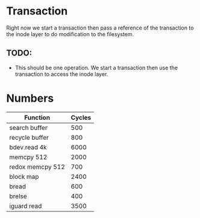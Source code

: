 # Transaction

Right now we start a transaction then pass a reference of the transaction to the inode layer
to do modification to the filesystem.

## TODO:
* This should be one operation. We start a transaction then use the transaction to access
the inode layer.

# Numbers
| Function | Cycles |
| -------- | ------ |
| search buffer | 500 |
| recycle buffer | 800 |
| bdev.read 4k | 6000 |
| memcpy 512 | 2000 |
| redox memcpy 512 | 700 |
| block map | 2400 |
| bread | 600 |
| brelse | 400 |
| iguard read | 3500 |